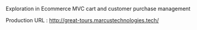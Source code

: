 Exploration in Ecommerce MVC cart and customer purchase management

Production URL : http://great-tours.marcustechnologies.tech/

